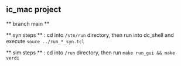 ## ic_mac project

** branch main **

** syn steps ** : cd into `/stn/run` directory, then run into dc_shell and execute `souce ../run_*_syn.tcl`

** sim steps ** : cd into `/run` directory, then run `make run_gui && make verdi`